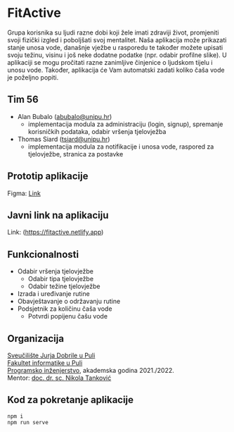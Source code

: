 # FitActive

Grupa korisnika su ljudi razne dobi koji žele imati zdraviji život, promjeniti svoji fizički izgled i poboljšati svoj mentalitet.
Naša aplikacija može prikazati stanje unosa vode, današnje vježbe u rasporedu te također možete upisati svoju težinu, visinu i još neke dodatne podatke (npr. odabir profilne slike). U aplikaciji se mogu pročitati razne zanimljive činjenice o ljudskom tijelu i unosu vode. Također, aplikacija će Vam automatski zadati koliko čaša vode je poželjno popiti.

## Tim 56

- Alan Bubalo ([abubalo@unipu.hr](abubalo@unipu.hr))
  - implementacija modula za administraciju (login, signup), spremanje korisničkih podataka, odabir vršenja tjelovježba
- Thomas Siard ([tsiard@unipu.hr](tsiard@unipu.hr))
  - implementacija modula za notifikacije i unosa vode, raspored za tjelovježbe, stranica za postavke

## Prototip aplikacije

Figma: [Link](https://www.figma.com/proto/9Qh8w7U50m8wDmv93WramF/FitActive?node-id=12%3A7&scaling=min-zoom&page-id=0%3A1&starting-point-node-id=12%3A7)

## Javni link na aplikaciju

Link: (https://fitactive.netlify.app)

## Funkcionalnosti

- Odabir vršenja tjelovježbe
  - Odabir tipa tjelovježbe
  - Odabir težine tjelovježbe
- Izrada i uređivanje rutine
- Obavještavanje o održavanju rutine
- Podsjetnik za količinu čaša vode
  - Potvrdi popijenu čašu vode

## Organizacija

[Sveučilište Jurja Dobrile u Puli](https://www.unipu.hr/)\
[Fakultet informatike u Puli](https://fipu.unipu.hr)\
[Programsko inženjerstvo](https://www.notion.so/fiputreca/Programsko-in-enjerstvo-e353945331df468e8382cdad1e91c4b8), akademska godina 2021./2022.\
Mentor: [doc. dr. sc. Nikola Tanković](https://fipu.unipu.hr/fipu/nikola.tankovic)

## Kod za pokretanje aplikacije

    npm i
    npm run serve
